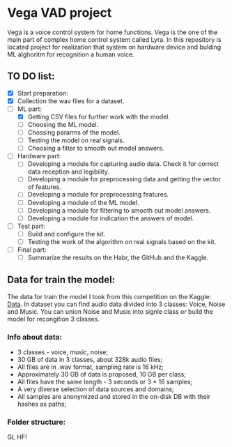 # Vega VAD project
Vega is a voice control system for home functions. Vega is the one of the main part of complex home control system called Lyra. In this repository is located project for realization that system on hardware device and bulding ML alghoritm for recognition a human voice.

## TO DO list:
- [x]  Start preparation:
  - [x] Collection the wav files for a dataset.
- [ ] ML part:
  - [x] Getting CSV files for further work with the model.
  - [ ] Choosing the ML model.
  - [ ] Chossing pararms of the model.
  - [ ] Testing the model on real signals.
  - [ ] Choosing a filter to smooth out model answers.
- [ ] Hardware part:
  - [ ] Developing a module for capturing audio data. Check it for correct data reception and legibility.
  - [ ] Developing a module for preprocessing data and getting the vector of features.
  - [ ] Developing a module for preprocessing features.
  - [ ] Developing a module of the ML model.
  - [ ] Developing a module for filtering to smooth out model answers.
  - [ ] Developing a module for indication the answers of model.
- [ ] Test part:
  - [ ] Build and configure the kit.
  - [ ] Testing the work of the algorithm on real signals based on the kit.
- [ ] Final part:
  - [ ] Summarize the results on the Habr, the GitHub and the Kaggle.

## Data for train the model:
The data for train the model I took from this competition on the Kaggle: [Data](https://www.kaggle.com/c/silero-audio-classifier/overview "Kaggle competition").
In dataset you can find audio data divided into 3 classes: Voice, Noise and Music. You can union Noise and Music into signle class or build the model for recongition 3 classes.
### Info about data:
* 3 classes - voice, music, noise;
* 30 GB of data in 3 classes, about 328k audio files;
* All files are in .wav format, sampling rate is 16 kHz;
* Approximately 30 GB of data is proposed, 10 GB per class;
* All files have the same length - 3 seconds or 3 * 16 samples;
* A very diverse selection of data sources and domains;
* All samples are anonymized and stored in the on-disk DB with their hashes as paths;

### Folder structure:



GL HF!
